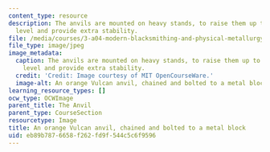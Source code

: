 ```yaml
---
content_type: resource
description: The anvils are mounted on heavy stands, to raise them up to a comfortable
  level and provide extra stability.
file: /media/courses/3-a04-modern-blacksmithing-and-physical-metallurgy-fall-2008/eb89b7876658f262fd9f544c5c6f9596_006.jpg
file_type: image/jpeg
image_metadata:
  caption: The anvils are mounted on heavy stands, to raise them up to a comfortable
    level and provide extra stability.
  credit: 'Credit: Image courtesy of MIT OpenCourseWare.'
  image-alt: An orange Vulcan anvil, chained and bolted to a metal block.
learning_resource_types: []
ocw_type: OCWImage
parent_title: The Anvil
parent_type: CourseSection
resourcetype: Image
title: An orange Vulcan anvil, chained and bolted to a metal block
uid: eb89b787-6658-f262-fd9f-544c5c6f9596
---
```

